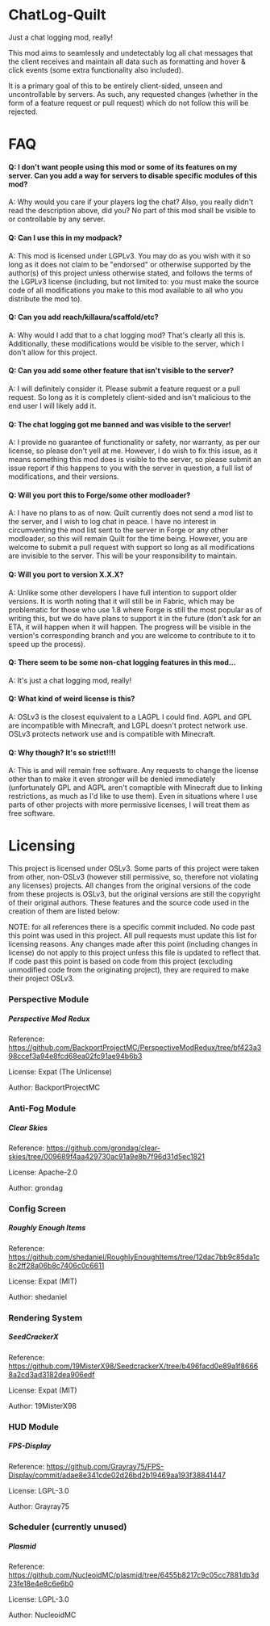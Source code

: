 # ChatLog-Quilt

Just a chat logging mod, really!

This mod aims to seamlessly and undetectably log all chat messages that the client receives and maintain all data such as formatting and hover & click events (some extra functionality also included).

It is a primary goal of this to be entirely client-sided, unseen and uncontrollable by servers. As such, any requested changes (whether in the form of a feature request or pull request) which do not follow this will be rejected.

# FAQ

#### Q: I don't want people using this mod or some of its features on my server. Can you add a way for servers to disable specific modules of this mod?
A: Why would you care if your players log the chat? Also, you really didn't read the description above, did you? No part of this mod shall be visible to or controllable by any server.

#### Q: Can I use this in my modpack?
A: This mod is licensed under LGPLv3. You may do as you wish with it so long as it does not claim to be "endorsed" or otherwise supported by the author(s) of this project unless otherwise stated, and follows the terms of the LGPLv3 license (including, but not limited to: you must make the source code of all modifications you make to this mod available to all who you distribute the mod to).

#### Q: Can you add reach/killaura/scaffold/etc?
A: Why would I add that to a chat logging mod? That's clearly all this is. Additionally, these modifications would be visible to the server, which I don't allow for this project.

#### Q: Can you add some other feature that isn't visible to the server?
A: I will definitely consider it. Please submit a feature request or a pull request. So long as it is completely client-sided and isn't malicious to the end user I will likely add it.

#### Q: The chat logging got me banned and was visible to the server!
A: I provide no guarantee of functionality or safety, nor warranty, as per our license, so please don't yell at me. However, I do wish to fix this issue, as it means something this mod does is visible to the server, so please submit an issue report if this happens to you with the server in question, a full list of modifications, and their versions.

#### Q: Will you port this to Forge/some other modloader?
A: I have no plans to as of now. Quilt currently does not send a mod list to the server, and I wish to log chat in peace. I have no interest in circumventing the mod list sent to the server in Forge or any other modloader, so this will remain Quilt for the time being. However, you are welcome to submit a pull request with support so long as all modifications are invisible to the server. This will be your responsibility to maintain.

#### Q: Will you port to version X.X.X?
A: Unlike some other developers I have full intention to support older versions. It is worth noting that it will still be in Fabric, which may be problematic for those who use 1.8 where Forge is still the most popular as of writing this, but we do have plans to support it in the future (don't ask for an ETA, it will happen when it will happen. The progress will be visible in the version's corresponding branch and you are welcome to contribute to it to speed up the process).

#### Q: There seem to be some non-chat logging features in this mod...
A: It's just a chat logging mod, really!

#### Q: What kind of weird license is this?
A: OSLv3 is the closest equivalent to a LAGPL I could find. AGPL and GPL are incompatible with Minecraft, and LGPL doesn't protect network use. OSLv3 protects network use and is compatible with Minecraft.

#### Q: Why though? It's so strict!!!!
A: This is and will remain free software. Any requests to change the license other than to make it even stronger will be denied immediately (unfortunately GPL and AGPL aren't comaptible with Minecraft due to linking restrictions, as much as I'd like to use them). Even in situations where I use parts of other projects with more permissive licenses, I will treat them as free software.

# Licensing

This project is licensed under OSLv3. Some parts of this project were taken from other, non-OSLv3 (however still permissive, so, therefore not violating any licenses) projects. All changes from the original versions of the code from these projects is OSLv3, but the original versions are still the copyright of their original authors. These features and the source code used in the creation of them are listed below:

NOTE: for all references there is a specific commit included. No code past this point was used in this project. All pull requests must update this list for licensing reasons. Any changes made after this point (including changes in license) do not apply to this project unless this file is updated to reflect that. If code past this point is based on code from this project (excluding unmodified code from the originating project), they are required to make their project OSLv3.

### Perspective Module

##### Perspective Mod Redux

Reference: https://github.com/BackportProjectMC/PerspectiveModRedux/tree/bf423a398ccef3a94e8fcd68ea02fc91ae94b6b3

License: Expat (The Unlicense)

Author: BackportProjectMC

### Anti-Fog Module

##### Clear Skies

Reference: https://github.com/grondag/clear-skies/tree/009689f4aa429730ac91a9e8b7f96d31d5ec1821

License: Apache-2.0

Author: grondag

### Config Screen

##### Roughly Enough Items

Reference: https://github.com/shedaniel/RoughlyEnoughItems/tree/12dac7bb9c85da1c8c2ff28a06b8c7406c0c6611

License: Expat (MIT)

Author: shedaniel

### Rendering System

##### SeedCrackerX

Reference: https://github.com/19MisterX98/SeedcrackerX/tree/b496facd0e89a1f86668a2cd3ad3182dea906edf

License: Expat (MIT)

Author: 19MisterX98

### HUD Module

##### FPS-Display

Reference: https://github.com/Grayray75/FPS-Display/commit/adae8e341cde02d26bd2b19469aa193f38841447

License: LGPL-3.0

Author: Grayray75

### Scheduler (currently unused)

##### Plasmid

Reference: https://github.com/NucleoidMC/plasmid/tree/6455b8217c9c05cc7881db3d23fe18e4e8c6e6b0

License: LGPL-3.0

Author: NucleoidMC
